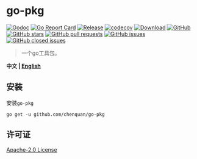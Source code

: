 # go-pkg

[![Godoc](https://img.shields.io/badge/godoc-reference-brightgreen)](https://pkg.go.dev/github.com/chenquan/go-pkg)
[![Go Report Card](https://goreportcard.com/badge/github.com/chenquan/go-pkg)](https://goreportcard.com/report/github.com/chenquan/go-pkg)
[![Release](https://img.shields.io/github/v/release/chenquan/go-pkg.svg?style=flat-square)](https://github.com/chenquan/go-pkg)
[![codecov](https://codecov.io/gh/chenquan/go-pkg/branch/master/graph/badge.svg?token=74phc5KVI7)](https://codecov.io/gh/chenquan/go-pkg)
[![Download](https://goproxy.cn/stats/github.com/chenquan/go-pkg/badges/download-count.svg)](https://github.com/chenquan/go-pkg)
[![GitHub](https://img.shields.io/github/license/chenquan/go-pkg)](https://github.com/chenquan/go-pkg/blob/master/LICENSE)
[![GitHub stars](https://img.shields.io/github/stars/chenquan/go-pkg)](https://github.com/chenquan/go-pkg/stargazers)
[![GitHub pull requests](https://img.shields.io/github/issues-pr-raw/chenquan/go-pkg)](https://github.com/chenquan/go-pkg/pulls)
[![GitHub issues](https://img.shields.io/github/issues/chenquan/go-pkg)](https://github.com/chenquan/go-pkg/issues)
[![GitHub closed issues](https://img.shields.io/github/issues-closed/chenquan/go-pkg?color=red)](https://github.com/chenquan/go-pkg/issues?q=is%3Aissue+is%3Aclosed)

> 一个go工具包。

**中文 | [English](README.md)**

## 安装

安装`go-pkg`

```shell
go get -u github.com/chenquan/go-pkg
```

## 许可证

[Apache-2.0 License](https://github.com/chenquan/go-pkg/blob/master/LICENSE)
